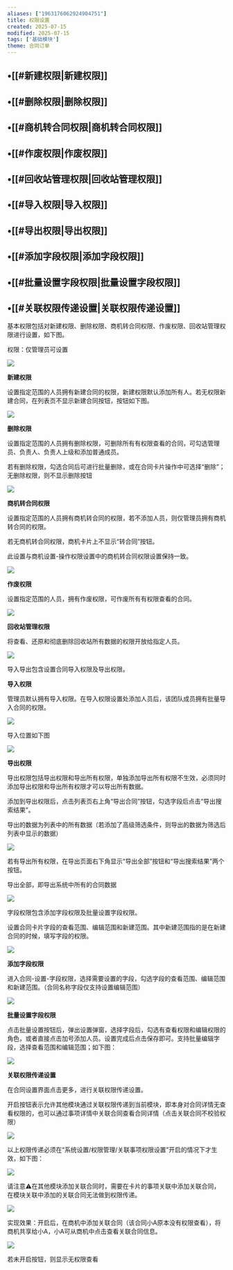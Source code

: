 ```yaml
---
aliases: ["1963176062924904751"]
title: 权限设置
created: 2025-07-15
modified: 2025-07-15
tags: ['基础模块']
theme: 合同订单
---
```


## •[[#新建权限|新建权限]]

## •[[#删除权限|删除权限]]

## •[[#商机转合同权限|商机转合同权限]]

## •[[#作废权限|作废权限]]

## •[[#回收站管理权限|回收站管理权限]]

## •[[#导入权限|导入权限]]

## •[[#导出权限|导出权限]]

## •[[#添加字段权限|添加字段权限]]

## •[[#批量设置字段权限|批量设置字段权限]]

## •[[#关联权限传递设置|关联权限传递设置]]

基本权限包括对新建权限、删除权限、商机转合同权限、作废权限、回收站管理权限进行设置，如下图。

权限：仅管理员可设置

![](https://myhelpdoc.oss-cn-heyuan.aliyuncs.com/mdimages/3c1ce9e0827f194090f5fcb45a73cfe4.jpg)

**新建权限**

设置指定范围的人员拥有新建合同的权限，新建权限默认添加所有人。若无权限新建合同，在列表页不显示新建合同按钮，按钮如下图。

![](https://myhelpdoc.oss-cn-heyuan.aliyuncs.com/mdimages/da10461e17aa3a0871b88f12d9b34d3c.jpg)

**删除权限**

设置指定范围的人员拥有删除权限，可删除所有有权限查看的合同，可勾选管理员、负责人、负责人上级和添加普通成员。

若有删除权限，勾选合同后可进行批量删除，或在合同卡片操作中可选择“删除”；无删除权限，则不显示删除按钮

![](https://myhelpdoc.oss-cn-heyuan.aliyuncs.com/mdimages/e335824fa73db6bd3a4df57d1a151bd4.jpg)

**商机转合同权限**

设置指定范围的人员拥有商机转合同的权限，若不添加人员，则仅管理员拥有商机转合同的权限。

若无商机转合同权限，商机卡片上不显示“转合同”按钮。

此设置与商机设置-操作权限设置中的商机转合同权限设置保持一致。

![](https://myhelpdoc.oss-cn-heyuan.aliyuncs.com/mdimages/3eb702a0ca7bc77a8995031d09f945ed.jpg)

**作废权限**

设置指定范围的人员，拥有作废权限，可作废所有有权限查看的合同。

![](https://myhelpdoc.oss-cn-heyuan.aliyuncs.com/mdimages/27469e698e136266d0fb5a76d49a65df.jpg)

**回收站管理权限**

将查看、还原和彻底删除回收站所有数据的权限开放给指定人员。

![](https://myhelpdoc.oss-cn-heyuan.aliyuncs.com/mdimages/3e64cc75344fd952b2d402db69258ba2.jpg)

导入导出包含设置合同导入权限及导出权限。

**导入权限**

管理员默认拥有导入权限。在导入权限设置处添加人员后，该团队成员拥有批量导入合同的权限。

![](https://myhelpdoc.oss-cn-heyuan.aliyuncs.com/mdimages/fbd09849e43814f76647b953294fdd00.jpg)

导入位置如下图

![](https://myhelpdoc.oss-cn-heyuan.aliyuncs.com/mdimages/5f1255ed55d76331f616c503d7d15fa0.jpg)

**导出权限**

导出权限包括导出权限和导出所有权限，单独添加导出所有权限不生效，必须同时添加导出权限和导出所有权限才可以导出所有数据。

添加到导出权限后，点击列表页右上角“导出合同”按钮，勾选字段后点击“导出搜索结果”。

导出的数据为列表中的所有数据（若添加了高级筛选条件，则导出的数据为筛选后列表中显示的数据）

![](https://myhelpdoc.oss-cn-heyuan.aliyuncs.com/mdimages/380a77314e709ddde27e5d89c1d3e5c7.jpg)

若有导出所有权限，在导出页面右下角显示“导出全部”按钮和“导出搜索结果”两个按钮。

导出全部，即导出系统中所有的合同数据

![](https://myhelpdoc.oss-cn-heyuan.aliyuncs.com/mdimages/31e634850e3f784320485eb6904868ed.jpg)

字段权限包含添加字段权限及批量设置字段权限。

设置合同卡片字段的查看范围、编辑范围和新建范围。其中新建范围指的是在新建合同的时候，填写字段的权限。

![](https://myhelpdoc.oss-cn-heyuan.aliyuncs.com/mdimages/04d1024289048d0c18eab168bab90b0c.jpg)

**添加字段权限**

进入合同-设置-字段权限，选择需要设置的字段，勾选字段的查看范围、编辑范围和新建范围。（合同名称字段仅支持设置编辑范围）

![](https://myhelpdoc.oss-cn-heyuan.aliyuncs.com/mdimages/2c12f5d3bab06088230519717793880c.jpg)

**批量设置字段权限**

点击批量设置按钮后，弹出设置弹窗，选择字段后，勾选有查看权限和编辑权限的角色，或者直接点击加号添加人员。设置完成后点击保存即可。支持批量编辑字段，选择查看范围和编辑范围；如下图：

![](https://myhelpdoc.oss-cn-heyuan.aliyuncs.com/mdimages/a86ba7d643870a8f37d58521fc576c77.jpg)

**关联权限传递设置**

在合同设置界面点击更多，进行关联权限传递设置。

开启按钮表示允许其他模块通过关联权限传递到当前模块，即本身对合同详情无查看权限的，也可以通过事项详情中关联合同查看合同详情（点击关联合同不校验权限）

![](https://myhelpdoc.oss-cn-heyuan.aliyuncs.com/mdimages/57c974408645c6b21dcfbf8ac1d11758.jpg)

以上权限传递必须在“系统设置/权限管理/关联事项权限设置”开启的情况下才生效，如下图：

![](https://myhelpdoc.oss-cn-heyuan.aliyuncs.com/mdimages/36e55891df8e6018ac8464542171fbfa.jpg)

请注意⚠️在其他模块添加关联合同时，需要在卡片的事项关联中添加关联合同，在模块关联中添加的关联合同无法做到权限传递。

![](https://myhelpdoc.oss-cn-heyuan.aliyuncs.com/mdimages/9d4ca2f62e3a8c190e8e0ca2b23627f3.jpg)

实现效果：开启后，在商机中添加关联合同（该合同小A原本没有权限查看），将商机共享给小A，小A可从商机中点击查看关联合同信息。

![](https://myhelpdoc.oss-cn-heyuan.aliyuncs.com/mdimages/48dc8a3dc1eae66511aead3c7f94a622.jpg)

若未开启按钮，则显示无权限查看

